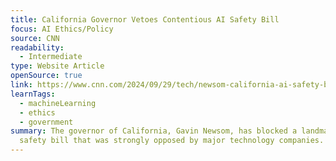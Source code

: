 ```yaml
---
title: California Governor Vetoes Contentious AI Safety Bill
focus: AI Ethics/Policy
source: CNN
readability:
  - Intermediate
type: Website Article
openSource: true
link: https://www.cnn.com/2024/09/29/tech/newsom-california-ai-safety-bill/index.html
learnTags:
  - machineLearning
  - ethics
  - government
summary: The governor of California, Gavin Newsom, has blocked a landmark AI
  safety bill that was strongly opposed by major technology companies.
---
```

